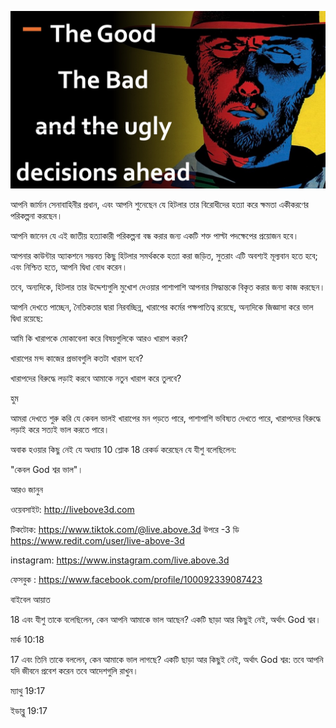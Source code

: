 ![Video cover image](../cover.jpg "cover photo")

আপনি জার্মান সেনাবাহিনীর প্রধান, এবং আপনি শুনেছেন যে হিটলার তার বিরোধীদের হত্যা করে ক্ষমতা একীকরণের পরিকল্পনা করছেন।

আপনি জানেন যে এই জাতীয় হত্যাকারী পরিকল্পনা বন্ধ করার জন্য একটি শক্ত পাল্টা পদক্ষেপের প্রয়োজন হবে।

আপনার কাউন্টার অ্যাকশনে সম্ভবত কিছু হিটলার সমর্থককে হত্যা করা জড়িত, সুতরাং এটি অবশ্যই মূল্যবান হতে হবে; এবং নিশ্চিত হতে, আপনি দ্বিধা বোধ করেন।

তবে, অন্যদিকে, হিটলার তার উদ্দেশ্যগুলি মুখোশ দেওয়ার পাশাপাশি আপনার সিদ্ধান্তকে বিকৃত করার জন্য কাজ করছেন।

আপনি দেখতে পাচ্ছেন, নৈতিকতার দ্বারা নিরবচ্ছিন্ন, খারাপের কর্মের পক্ষপাতিত্ব রয়েছে, অন্যদিকে জিজ্ঞাসা করে ভাল দ্বিধা রয়েছে:

আমি কি খারাপকে মোকাবেলা করে বিষয়গুলিকে আরও খারাপ করব?

খারাপের মন্দ কাজের প্রভাবগুলি কতটা খারাপ হবে?

খারাপদের বিরুদ্ধে লড়াই করবে আমাকে নতুন খারাপ করে তুলবে?

হুম

আমরা দেখতে শুরু করি যে কেবল ভালই খারাপের মন পড়তে পারে, পাশাপাশি ভবিষ্যত দেখতে পারে, খারাপদের বিরুদ্ধে লড়াই করে সত্যই ভাল করতে পারে।

অবাক হওয়ার কিছু নেই যে অধ্যায় 10 শ্লোক 18 রেকর্ড করেছেন যে যীশু বলেছিলেন:

"কেবল God শ্বর ভাল"।

আরও জানুন

ওয়েবসাইট: http://livebove3d.com

টিকটোক: https://www.tiktok.com/@live.above.3d উপরে -3 ডি https://www.redit.com/user/live-above-3d

instagram: https://www.instagram.com/live.above.3d

ফেসবুক : https://www.facebook.com/profile/100092339087423

বাইবেল আয়াত

18 এবং যীশু তাকে বলেছিলেন, কেন আপনি আমাকে ভাল আছেন? একটি ছাড়া আর কিছুই নেই, অর্থাৎ God শ্বর।

মার্ক 10:18

17 এবং তিনি তাকে বললেন, কেন আমাকে ভাল লাগছে? একটি ছাড়া আর কিছুই নেই, অর্থাৎ God শ্বর: তবে আপনি যদি জীবনে প্রবেশ করেন তবে আদেশগুলি রাখুন।

ম্যাথু 19:17

ইডাব্লু 19:17